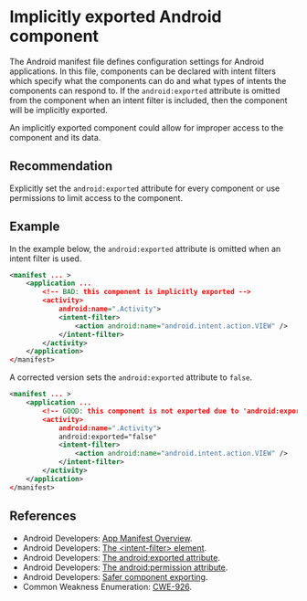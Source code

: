 # Implicitly exported Android component
The Android manifest file defines configuration settings for Android applications. In this file, components can be declared with intent filters which specify what the components can do and what types of intents the components can respond to. If the `android:exported` attribute is omitted from the component when an intent filter is included, then the component will be implicitly exported.

An implicitly exported component could allow for improper access to the component and its data.


## Recommendation
Explicitly set the `android:exported` attribute for every component or use permissions to limit access to the component.


## Example
In the example below, the `android:exported` attribute is omitted when an intent filter is used.


```xml
<manifest ... >
    <application ...
        <!-- BAD: this component is implicitly exported -->
        <activity>
            android:name=".Activity">
            <intent-filter>
                <action android:name="android.intent.action.VIEW" />
            </intent-filter>
        </activity>
    </application>
</manifest>

```
A corrected version sets the `android:exported` attribute to `false`.


```xml
<manifest ... >
    <application ...
        <!-- GOOD: this component is not exported due to 'android:exported' explicitly set to 'false'-->
        <activity>
            android:name=".Activity">
            android:exported="false"
            <intent-filter>
                <action android:name="android.intent.action.VIEW" />
            </intent-filter>
        </activity>
    </application>
</manifest>

```

## References
* Android Developers: [App Manifest Overview](https://developer.android.com/guide/topics/manifest/manifest-intro).
* Android Developers: [The &lt;intent-filter&gt; element](https://developer.android.com/guide/topics/manifest/intent-filter-element).
* Android Developers: [The android:exported attribute](https://developer.android.com/guide/topics/manifest/activity-element#exported).
* Android Developers: [The android:permission attribute](https://developer.android.com/guide/topics/manifest/activity-element#prmsn).
* Android Developers: [Safer component exporting](https://developer.android.com/about/versions/12/behavior-changes-12#exported).
* Common Weakness Enumeration: [CWE-926](https://cwe.mitre.org/data/definitions/926.html).
